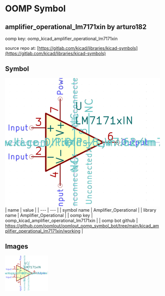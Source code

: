 # OOMP Symbol  
## amplifier_operational_lm7171xin  by arturo182  
  
oomp key: oomp_kicad_amplifier_operational_lm7171xin  
  
source repo at: [https://gitlab.com/kicad/libraries/kicad-symbols](https://gitlab.com/kicad/libraries/kicad-symbols)  
## Symbol  
  
[![working.png](working_600.png)](working.png)  
| name | value | 
| --- | --- | 
| symbol name | Amplifier_Operational | 
| library name | Amplifier_Operational | 
| oomp key | oomp_kicad_amplifier_operational_lm7171xin | 
| oomp bot github | https://github.com/oomlout/oomlout_oomp_symbol_bot/tree/main/kicad_amplifier_operational_lm7171xin/working | 
## Images  
  
[![working.png](working_140.png)](working.png)  
